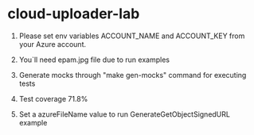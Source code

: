 # cloud-uploader-lab

1. Please set env variables ACCOUNT_NAME and ACCOUNT_KEY from your Azure account.

2. You`ll need epam.jpg file due to run examples

3. Generate mocks through "make gen-mocks" command for executing tests

4. Test coverage 71.8%

5. Set a azureFileName value to run GenerateGetObjectSignedURL example
